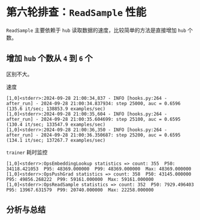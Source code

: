 # 第六轮排查：`ReadSample` 性能

`ReadSample` 主要依赖于 `hub` 读取数据的速度，比较简单的方法是直接增加 `hub` 个数。

## 增加 `hub` 个数从 `4` 到 `6` 个

区别不大。

速度

    [1,0]<stderr>:2024-09-28 21:00:34,837 - INFO [hooks.py:264 - after_run] - 2024-09-28 21:00:34.837934: step 25000, auc = 0.6596 (135.6 it/sec; 138853.9 examples/sec)
    [1,0]<stderr>:2024-09-28 21:00:35,604 - INFO [hooks.py:264 - after_run] - 2024-09-28 21:00:35.604699: step 25100, auc = 0.6595 (130.4 it/sec; 133547.9 examples/sec)
    [1,0]<stderr>:2024-09-28 21:00:36,350 - INFO [hooks.py:264 - after_run] - 2024-09-28 21:00:36.350687: step 25200, auc = 0.6595 (134.1 it/sec; 137267.7 examples/sec)

`trainer` 耗时监控

    [1,0]<stderr>:OpsEmbeddingLookup statistics => count: 355  P50: 34118.421053  P95: 48369.000000  P99: 48369.000000  Max: 48369.000000
    [1,0]<stderr>:OpsPushGrad statistics => count: 358  P50: 43145.000000  P95: 49856.268222  P99: 59161.000000  Max: 59161.000000
    [1,0]<stderr>:OpsReadSample statistics => count: 352  P50: 7929.496403  P95: 13967.631579  P99: 20740.000000  Max: 22258.000000

## 分析与总结